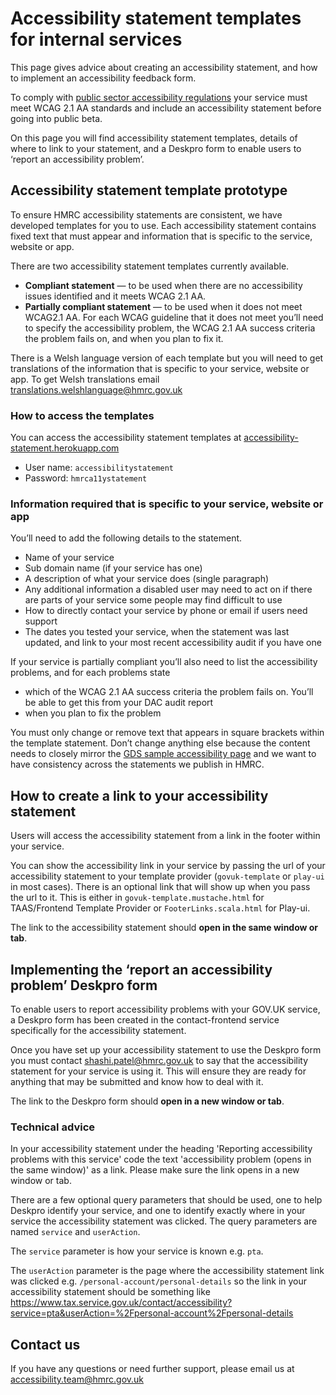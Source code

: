 # Accessibility statement templates for internal services

This page gives advice about creating an accessibility statement, and how to implement an accessibility feedback form.

To comply with [public sector accessibility regulations](regulations-to-make-public-sector-websites-and-mobile-applications-accessible.md) your service must meet WCAG 2.1 AA standards and include an accessibility statement before going into public beta.

On this page you will find accessibility statement templates, details of where to link to your statement, and a Deskpro form to enable users to ‘report an accessibility problem’.

## Accessibility statement template prototype

To ensure HMRC accessibility statements are consistent, we have developed templates for you to use. Each accessibility statement contains fixed text that must appear and information that is specific to the service, website or app.

There are two accessibility statement templates currently available.

- **Compliant statement** — to be used when there are no accessibility issues identified and it meets WCAG 2.1 AA.
- **Partially compliant statement** — to be used when it does not meet WCAG2.1 AA. For each WCAG guideline that it does not meet you’ll need to specify the accessibility problem, the WCAG 2.1 AA success criteria the problem fails on, and when you plan to fix it.

There is a Welsh language version of each template but you will need to get translations of the information that is specific to your service, website or app.  To get Welsh translations email <translations.welshlanguage@hmrc.gov.uk>

### How to access the templates

You can access the accessibility statement templates at [accessibility-statement.herokuapp.com](https://accessibility-statement.herokuapp.com/)

- User name: `accessibilitystatement`
- Password: `hmrca11ystatement`

### Information required that is specific to your service, website or app

You’ll need to add the following details to the statement.

- Name of your service
- Sub domain name (if your service has one)
- A description of what your service does (single paragraph)
- Any additional information a disabled user may need to act on if there are parts of your service some people may find difficult to use
- How to directly contact your service by phone or email if users need support
- The dates you tested your service, when the statement was last updated, and link to your most recent accessibility audit if you have one

If your service is partially compliant you’ll also need to list the accessibility problems, and for each problems state

- which of the WCAG 2.1 AA success criteria the problem fails on. You’ll be able to get this from your DAC audit report
- when you plan to fix the problem

You must only change or remove text that appears in square brackets within the template statement. Don’t change anything else because the content needs to closely mirror the [GDS sample accessibility page](https://www.gov.uk/service-manual/helping-people-to-use-your-service/publishing-information-about-your-services-accessibility) and we want to have consistency across the statements we publish in HMRC.

## How to create a link to your accessibility statement

Users will access the accessibility statement from a link in the footer within your service.

You can show the accessibility link in your service by passing the url of your accessibility statement to your template provider (`govuk-template` or `play-ui` in most cases). There is an optional link that will show up when you pass the url to it. This is either in `govuk-template.mustache.html` for TAAS/Frontend Template Provider or `FooterLinks.scala.html` for Play-ui.

The link to the accessibility statement should **open in the same window or tab**.

## Implementing the ‘report an accessibility problem’ Deskpro form

To enable users to report accessibility problems with your GOV.UK service, a Deskpro form has been created in the contact-frontend service specifically for the accessibility statement.

Once you have set up your accessibility statement to use the Deskpro form you must contact <shashi.patel@hmrc.gov.uk> to say that the accessibility statement for your service is using it.  This will ensure they are ready for anything that may be submitted and know how to deal with it.

The link to the Deskpro form should **open in a new window or tab**.

### Technical advice

In your accessibility statement under the heading 'Reporting accessibility problems with this service' code the text 'accessibility problem (opens in the same window)' as a link.  Please make sure the link opens in a new window or tab.

There are a few optional query parameters that should be used, one to help Deskpro identify your service, and one to identify exactly where in your service the accessibility statement was clicked. The query parameters are named `service` and `userAction`.

The `service` parameter is how your service is known e.g. `pta`.

The `userAction` parameter is the page where the accessibility statement link was clicked e.g. `/personal-account/personal-details` so the link in your accessibility statement should be something like <https://www.tax.service.gov.uk/contact/accessibility?service=pta&userAction=%2Fpersonal-account%2Fpersonal-details>

## Contact us

If you have any questions or need further support, please email us at <accessibility.team@hmrc.gov.uk>
